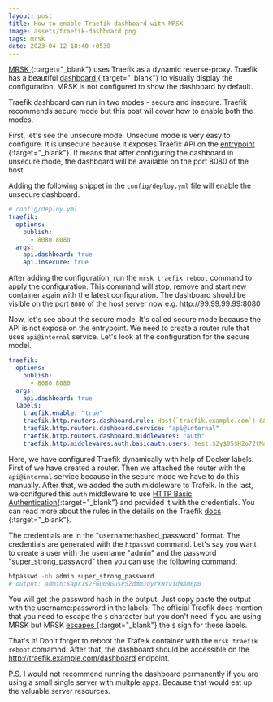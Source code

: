 ```yaml
---
layout: post
title: How to enable Traefik dashboard with MRSK
image: assets/traefik-dashboard.png
tags: mrsk
date: 2023-04-12 18:40 +0530
---
```

[ MRSK ](https://mrsk.dev){:target="_blank"} uses Traefik as a dynamic reverse-proxy. Traefik has a beautiful [ dashboard ](https://doc.traefik.io/traefik/operations/dashboard/){:target="_blank"} to visually display the configuration. MRSK is not configured to show the dashboard by default. 

Traefik dashboard can run in two modes - secure and insecure. Traefik recommends secure mode but this post wil cover how to enable both the modes.


First, let's see the unsecure mode. Unsecure mode is very easy to configure. It is unsecure because it exposes Traefix API on the [ entrypoint ](https://doc.traefik.io/traefik/routing/entrypoints/){:target="_blank"}. It means that after configuring the dashboard in unsecure mode, the dashboard will be available on the port 8080 of the host.

Adding the following snippet in the `config/deploy.yml` file will enable the unsecure dashboard.

```yml
# config/deploy.yml
traefik:
  options:
    publish:
      - 8080:8080
  args:
    api.dashboard: true
    api.insecure: true
```
After adding the configuration, run the `mrsk traefik reboot` command to apply the configuration. This command will stop, remove and start new container again with the latest configuration. The dashboard should be visible on the port `8080` of the host server now e.g. http://99.99.99.99:8080


Now, let's see about the secure mode. It's called secure mode because the API is not expose on the entrypoint. We need to create a router rule that uses `api@internal` service. Let's look at the configuration for the secure model.

```yml
traefik:
  options:
    publish:
      - 8080:8080
  args:
    api.dashboard: true
  labels:
    traefik.enable: "true"
    traefik.http.routers.dashboard.rule: Host(`traefik.example.com`) && (PathPrefix(`/api`) || PathPrefix(`/dashboard`))
    traefik.http.routers.dashboard.service: "api@internal"
    traefik.http.routers.dashboard.middlewares: "auth"
    traefik.http.middlewares.auth.basicauth.users: test:$2y$05$H2o72tMaO.TwY1wNQUV1K.fhjRgLHRDWohFvUZOJHBEtUXNKrqUKi
```
Here, we have configured Traefik dynamically with help of Docker labels. First of we have created a router. Then we attached the router with the `api@internal` service because in the secure mode we have to do this manually. After that, we added the auth middleware to Trafeik. In the last, we conifgured this `auth` middleware to use [HTTP Basic Authentication](https://doc.traefik.io/traefik/middlewares/http/basicauth/){:target="_blank"} and provided it with the credentials. You can read more about the rules in the details on the Traefik [ docs ](https://doc.traefik.io/traefik/routing/routers/){:target="_blank"}.

The credentials are in the "username:hashed_password" format. The credentials are generated with the `htpasswd` command. Let's say you want to create a user with the username "admin" and the password "super_strong_password" then you can use the following command:
```sh
htpasswd -nb admin super_strong_password
# output: admin:$apr1$2FGO09Gu$PSZdmmJqyrXWYvidWAm6p0
```

You will get the password hash in the output. Just copy paste the output with the username:password in the labels. The official Traefik docs mention that you need to escape the `$` character but you don't need if you are using MRSK but MRSK [ escapes ](https://github.com/mrsked/mrsk#using-shell-expansion){:target="_blank"} the `$` sign for these labels.

That's it! Don't forget to reboot the Trafeik container with the `mrsk traefik reboot` comamnd. After that, the dashboard should be accessible on the http://traefik.example.com/dashboard endpoint.

P.S. I would not recommend running the dashboard permanently if you are using a small single server with multple apps. Because that would eat up the valuable server resources. 
